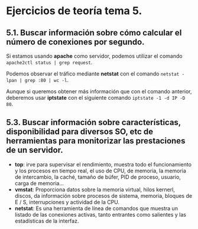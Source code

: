 # Ejercicios de teoría tema 5.

## 5.1. Buscar información sobre cómo calcular el número de conexiones por segundo.
Si estamos usando **apache** como servidor, podemos utilizar el comando `apache2ctl status | grep request`.

Podemos observar el tráfico mediante **netstat** con el comando `netstat -lpan | grep :80 | wc -l`.

Aunque si queremos obtener más información que con el comando anterior, deberemos usar **iptstate** con el siguiente comando `iptstate -1 -d IP -D 80`.

## 5.3. Buscar información sobre características, disponibilidad para diversos SO, etc de herramientas para monitorizar las prestaciones de un servidor.
+ **top**: irve para supervisar el rendimiento, muestra todo el funcionamiento y los procesos en tiempo real, el uso de CPU, de memoria, la memoria de intercambio, la caché, tamaño de búfer, PID de proceso, usuario, carga de memoria...
+ **vmstat**: Proporciona datos sobre la memoria virtual, hilos kernerl, discos, da información sobre procesos de sistema, memoria, bloques de E / S, interrupciones y actividad de la CPU.
+ **netstat**: Es una herramienta de línea de comandos que muestra un listado de las conexiones activas, tanto entrantes como salientes y las estadísticas de la interfaz.
